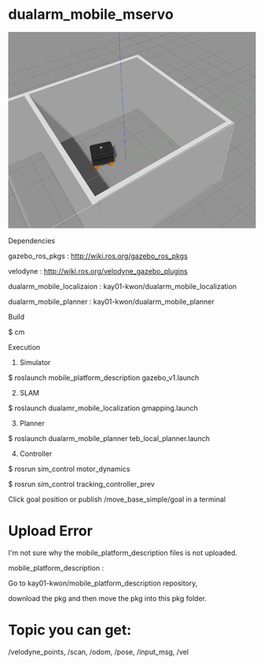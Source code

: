 # dualarm_mobile_mservo

<img src="picture/mecanum_wheel.png" width="700" height="400" />

Dependencies

gazebo_ros_pkgs : http://wiki.ros.org/gazebo_ros_pkgs

velodyne : http://wiki.ros.org/velodyne_gazebo_plugins

dualarm_mobile_localizaion : kay01-kwon/dualarm_mobile_localization

dualarm_mobile_planner : kay01-kwon/dualarm_mobile_planner

Build

$ cm

Execution

1. Simulator

$ roslaunch mobile_platform_description gazebo_v1.launch

2. SLAM

$ roslaunch dualamr_mobile_localization gmapping.launch

3. Planner

$ roslaunch dualarm_mobile_planner teb_local_planner.launch

4. Controller

$ rosrun sim_control motor_dynamics

$ rosrun sim_control tracking_controller_prev

Click goal position or publish /move_base_simple/goal in a terminal

# Upload Error

I'm not sure why the mobile_platform_description files is not uploaded. 

mobile_platform_description : 

Go to kay01-kwon/mobile_platform_description repository, 

download the pkg and then move the pkg into this pkg folder.

# Topic you can get:

/velodyne_points, /scan, /odom, /pose, /input_msg, /vel
